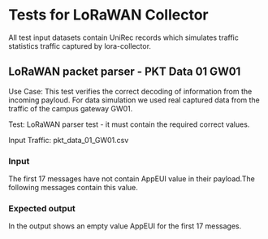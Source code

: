 # Tests for LoRaWAN Collector
All test input datasets contain UniRec records which simulates traffic statistics traffic captured by lora-collector.

## LoRaWAN packet parser - PKT Data 01 GW01
Use Case: This test verifies the correct decoding of information from the incoming payloud. For data simulation we used real captured data from the traffic of the campus gateway GW01.

Test: LoRaWAN parser test - it must contain the required correct values.

Input Traffic: pkt_data_01_GW01.csv

### Input
The first 17 messages have not contain AppEUI value in their payload.The following messages contain this value.
    
### Expected output
In the output shows an empty value AppEUI for the first 17 messages.